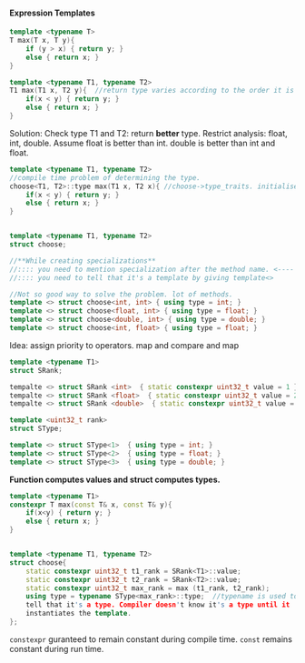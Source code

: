 #### Expression Templates

```C++
template <typename T>
T max(T x, T y){
    if (y > x) { return y; }
    else { return x; }
}

template <typename T1, typename T2>
T1 max(T1 x, T2 y){  //return type varies according to the order it is called.
    if(x < y) { return y; }    
    else { return x; }
}

```

Solution: Check type T1 and T2: return **better** type. Restrict
analysis: float, int, double. Assume float is better than int. double is
better than int and float.


```C++
template <typename T1, typename T2>
//compile time problem of determining the type.
choose<T1, T2>::type max(T1 x, T2 x){ //choose->type_traits. initialise 
    if(x < y) { return y; }    
    else { return x; }
}


template <typename T1, typename T2>
struct choose;

//**While creating specializations**
//:::: you need to mention specialization after the method name. <---- methodname<> => specialization
//:::: you need to tell that it's a template by giving template<>

//Not so good way to solve the problem. lot of methods.
template <> struct choose<int, int> { using type = int; }
template <> struct choose<float, int> { using type = float; }
template <> struct choose<double, int> { using type = double; }
template <> struct choose<int, float> { using type = float; }

```
Idea: assign priority to operators. map and compare and map

```C++
template <typename T1>
struct SRank;

tempalte <> struct SRank <int>  { static constexpr uint32_t value = 1 };
tempalte <> struct SRank <float>  { static constexpr uint32_t value = 2 };
tempalte <> struct SRank <double>  { static constexpr uint32_t value = 3 };

template <uint32_t rank>
struct SType;

template <> struct SType<1>  { using type = int; }
template <> struct SType<2>  { using type = float; }
template <> struct SType<3>  { using type = double; }

```
**Function computes values and struct computes types.**

```C++
template <typename T1>
constexpr T max(const T& x, const T& y){
    if(x<y) { return y; }
    else { return x; }
}


template <typename T1, typename T2>
struct choose{
    static constexpr uint32_t t1_rank = SRank<T1>::value;
    static constexpr uint32_t t2_rank = SRank<T2>::value;
    static constexpr uint32_t max_rank = max (t1_rank, t2_rank);
    using type = typename SType<max_rank>::type;  //typename is used to
    tell that it's a type. Compiler doesn't know it's a type until it
    instantiates the template.
};
```

`constexpr` guranteed to remain constant during compile time.
`const` remains constant during run time.
